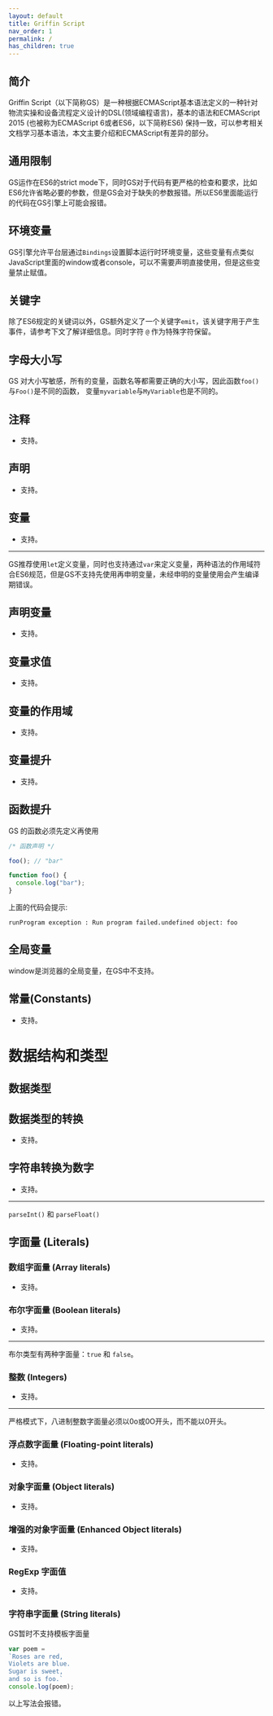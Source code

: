 ```yaml
---
layout: default
title: Griffin Script
nav_order: 1
permalink: /
has_children: true
---
```


## 简介
Griffin Script（以下简称GS）是一种根据ECMAScript基本语法定义的一种针对物流实操和设备流程定义设计的DSL(领域编程语言)，基本的语法和ECMAScript 2015 (也被称为ECMAScript 6或者ES6，以下简称ES6) 保持一致，可以参考相关文档学习基本语法，本文主要介绍和ECMAScript有差异的部分。
## 通用限制
GS运作在ES6的strict mode下，同时GS对于代码有更严格的检查和要求，比如ES6允许省略必要的参数，但是GS会对于缺失的参数报错。所以ES6里面能运行的代码在GS引擎上可能会报错。
## 环境变量
GS引擎允许平台层通过```Bindings```设置脚本运行时环境变量，这些变量有点类似JavaScript里面的window或者console，可以不需要声明直接使用，但是这些变量禁止赋值。
## 关键字
除了ES6规定的关键词以外，GS额外定义了一个关键字```emit```，该关键字用于产生事件，请参考下文了解详细信息。同时字符 ```@``` 作为特殊字符保留。
## 字母大小写
GS 对大小写敏感，所有的变量，函数名等都需要正确的大小写，因此函数```foo()```与```Foo()```是不同的函数，
变量```myvariable```与```MyVariable```也是不同的。
## 注释
* 支持。
## 声明
* 支持。
## 变量
* 支持。
---
GS推荐使用```let```定义变量，同时也支持通过```var```来定义变量，两种语法的作用域符合ES6规范，但是GS不支持先使用再申明变量，未经申明的变量使用会产生编译期错误。
## 声明变量
* 支持。
## 变量求值
* 支持。
## 变量的作用域
* 支持。
## 变量提升
* 支持。
## 函数提升
GS 的函数必须先定义再使用
```javascript
/* 函数声明 */

foo(); // "bar"

function foo() {
  console.log("bar");
}
```
上面的代码会提示:
```
runProgram exception : Run program failed.undefined object: foo
```

## 全局变量
window是浏览器的全局变量，在GS中不支持。
## 常量(Constants)
* 支持。
# 数据结构和类型
## 数据类型
## 数据类型的转换
* 支持。
## 字符串转换为数字
* 支持。
---
 ```parseInt()``` 和 ```parseFloat()```
## 字面量 (Literals)
### 数组字面量 (Array literals)
* 支持。
### 布尔字面量 (Boolean literals)
* 支持。
---
布尔类型有两种字面量：```true``` 和 ```false```。
### 整数 (Integers)
* 支持。
---
严格模式下，八进制整数字面量必须以0o或0O开头，而不能以0开头。
### 浮点数字面量 (Floating-point literals)
* 支持。
### 对象字面量 (Object literals)
* 支持。
### 增强的对象字面量 (Enhanced Object literals)
* 支持。
### RegExp 字面值
* 支持。
### 字符串字面量 (String literals)
GS暂时不支持模板字面量
```javascript
var poem =
`Roses are red,
Violets are blue.
Sugar is sweet,
and so is foo.`
console.log(poem);
```
以上写法会报错。



